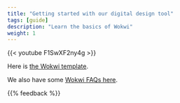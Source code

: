 ```yaml
---
title: "Getting started with our digital design tool"
tags: [guide]
description: "Learn the basics of Wokwi"
weight: 1
---
```


{{< youtube F1SwXF2ny4g >}}

Here is [the Wokwi template](https://wokwi.com/projects/354858054593504257).

We also have some [Wokwi FAQs here](/faq/#wokwi-faqs).

{{% feedback %}}
